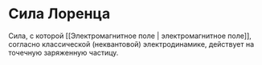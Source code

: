 # Сила Лоренца
Сила, с которой [[Электромагнитное поле | электромагнитное поле]], согласно классической (неквантовой) электродинамике, действует на точечную заряженную частицу.